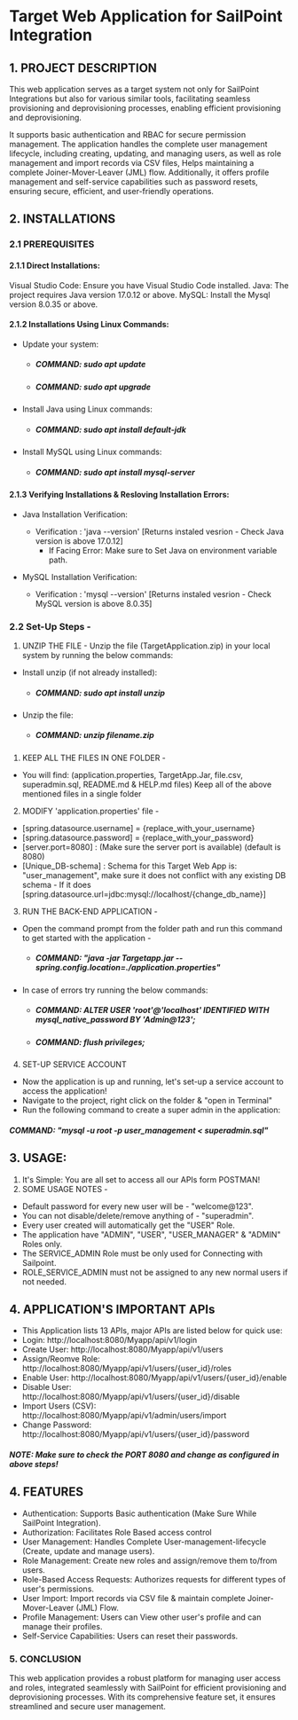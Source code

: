 # Target Web Application for SailPoint Integration

## 1. PROJECT DESCRIPTION
This web application serves as a target system not only for SailPoint Integrations but also for various similar tools, facilitating seamless provisioning and deprovisioning processes, enabling efficient provisioning and deprovisioning. 

It supports basic authentication and RBAC for secure permission management.
The application handles the complete user management lifecycle, including creating, updating, and managing users, as well as role management and import records via CSV files, Helps maintaining a complete Joiner-Mover-Leaver (JML) flow. Additionally, it offers profile management and self-service capabilities such as password resets, ensuring secure, efficient, and user-friendly operations.

## 2. INSTALLATIONS

### 2.1 PREREQUISITES

#### 2.1.1 Direct Installations:
Visual Studio Code: Ensure you have Visual Studio Code installed.
Java: The project requires Java version 17.0.12 or above.
MySQL: Install the Mysql version 8.0.35 or above.

#### 2.1.2 Installations Using Linux Commands:
- Update your system:
    - ##### COMMAND: sudo apt update
    - ##### COMMAND: sudo apt upgrade

- Install Java using Linux commands:
    - ##### COMMAND: sudo apt install default-jdk

- Install MySQL using Linux commands:
    - ##### COMMAND: sudo apt install mysql-server

#### 2.1.3 Verifying Installations & Resloving Installation Errors:
- Java Installation Verification:
    - Verification : 'java --version' [Returns instaled vesrion - Check Java version is above 17.0.12] 
        - If Facing Error: Make sure to Set Java on environment variable path.

- MySQL Installation Verification:
    - Verification : 'mysql --version' [Returns instaled vesrion - Check MySQL version is above 8.0.35]

### 2.2 Set-Up Steps -

1. UNZIP THE FILE -
Unzip the file (TargetApplication.zip) in your local system by running the below commands:
- Install unzip (if not already installed):
    - ##### COMMAND: sudo apt install unzip
- Unzip the file:
    - ##### COMMAND: unzip filename.zip

1. KEEP ALL THE FILES IN ONE FOLDER -
- You will find: (application.properties, TargetApp.Jar, file.csv, superadmin.sql, README.md & HELP.md files) Keep all of the above mentioned files in a single folder

2. MODIFY 'application.properties' file -
- [spring.datasource.username] = {replace_with_your_username}
- [spring.datasource.password] = {replace_with_your_password}
- [server.port=8080] : (Make sure the server port is available) (default is 8080)
- [Unique_DB-schema] : Schema for this Target Web App is: "user_management", make sure it does not conflict with any existing DB schema - If it does [spring.datasource.url=jdbc:mysql://localhost/{change_db_name}]

3. RUN THE BACK-END APPLICATION -
- Open the command prompt from the folder path and run this command to get started with the application -
    - ##### COMMAND: "java -jar Targetapp.jar --spring.config.location=./application.properties"

- In case of errors try running the below commands:
    - ##### COMMAND: ALTER USER 'root'@'localhost' IDENTIFIED WITH mysql_native_password BY 'Admin@123';
    - ##### COMMAND: flush privileges;

4. SET-UP SERVICE ACCOUNT
- Now the application is up and running, let's set-up a service account to access the application!
- Navigate to the project, right click on the folder & "open in Terminal"
- Run the following command to create a super admin in the application:
##### COMMAND: "mysql -u root -p user_management < superadmin.sql"

## 3. USAGE:
1. It's Simple:  You are all set to access all our APIs form POSTMAN! 
2. SOME USAGE NOTES -
- Default password for every new user will be   - "welcome@123".
- You can not disable/delete/remove anything of - "superadmin".
- Every user created will automatically get the "USER" Role.
- The application have "ADMIN", "USER", "USER_MANAGER" & "ADMIN" Roles only.
- The SERVICE_ADMIN Role must be only used for Connecting with Sailpoint.
- ROLE_SERVICE_ADMIN must not be assigned to any new normal users if not needed.

## 4. APPLICATION'S IMPORTANT APIs
- This Application lists 13 APIs, major APIs are listed below for quick use:
- Login: http://localhost:8080/Myapp/api/v1/login
- Create User: http://localhost:8080/Myapp/api/v1/users
- Assign/Reomve Role: http://localhost:8080/Myapp/api/v1/users/{user_id}/roles
- Enable User: http://localhost:8080/Myapp/api/v1/users/{user_id}/enable
- Disable User: http://localhost:8080/Myapp/api/v1/users/{user_id}/disable
- Import Users (CSV): http://localhost:8080/Myapp/api/v1/admin/users/import
- Change Password: http://localhost:8080/Myapp/api/v1/users/{user_id}/password
##### NOTE: Make sure to check the PORT 8080 and change as configured in above steps!

## 4. FEATURES
- Authentication: Supports Basic authentication (Make Sure While SailPoint Integration).
- Authorization: Facilitates Role Based access control
- User Management: Handles Complete User-management-lifecycle (Create, update and manage users).
- Role Management: Create new roles and assign/remove them to/from users.
- Role-Based Access Requests: Authorizes requests for different types of user's permissions.
- User Import: Import records via CSV file & maintain complete Joiner-Mover-Leaver (JML) Flow.
- Profile Management: Users can View other user's profile and can manage their profiles.
- Self-Service Capabilities: Users can reset their passwords.

### 5. CONCLUSION
This web application provides a robust platform for managing user access and roles, integrated seamlessly with SailPoint for efficient provisioning and deprovisioning processes. With its comprehensive feature set, it ensures streamlined and secure user management.